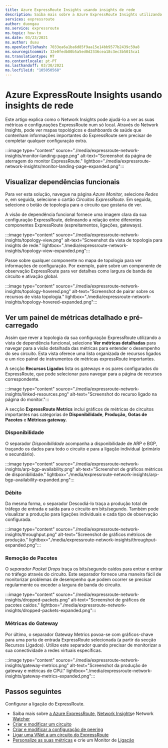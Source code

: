```yaml
---
title: Azure ExpressRoute Insights usando insights de rede
description: Saiba mais sobre a Azure ExpressRoute Insights utilizando a Network Insights.
services: expressroute
author: duongau
ms.service: expressroute
ms.topic: how-to
ms.date: 03/23/2021
ms.author: duau
ms.openlocfilehash: 7033ea6a1ba6d85f9aa15e14bb9577b2439c59a8
ms.sourcegitcommit: 32e0fedb80b5a5ed0d2336cea18c3ec3b5015ca1
ms.translationtype: MT
ms.contentlocale: pt-PT
ms.lasthandoff: 03/30/2021
ms.locfileid: "105050568"
---
```

# <a name="azure-expressroute-insights-using-network-insights"></a>Azure ExpressRoute Insights usando insights de rede

Este artigo explica como o Network Insights pode ajudá-lo a ver as suas métricas e configurações ExpressRoute num só local. Através do Network Insights, pode ver mapas topológicos e dashboards de saúde que contenham informações importantes do ExpressRoute sem precisar de completar qualquer configuração extra.

:::image type="content" source="./media/expressroute-network-insights/monitor-landing-page.png" alt-text="Screenshot da página de aterragem do monitor ExpressRoute." lightbox="./media/expressroute-network-insights/monitor-landing-page-expanded.png":::

## <a name="visualize-functional-dependencies"></a>Visualizar dependências funcionais

Para ver esta solução, navegue na página *Azure Monitor,* selecione *Redes* e, em seguida, selecione o cartão *Circuitos ExpressRoute.* Em seguida, selecione o botão de topologia para o circuito que gostaria de ver.

A visão de dependência funcional fornece uma imagem clara da sua configuração ExpressRoute, delineando a relação entre diferentes componentes ExpressRoute (espreitamentos, ligações, gateways).

:::image type="content" source="./media/expressroute-network-insights/topology-view.png" alt-text="Screenshot da vista de topologia para insights de rede." lightbox="./media/expressroute-network-insights/topology-view-expanded.png":::

Passe sobre qualquer componente no mapa de topologia para ver informações de configuração. Por exemplo, paire sobre um componente de observação ExpressRoute para ver detalhes como largura de banda de circuito e ativação global.

:::image type="content" source="./media/expressroute-network-insights/topology-hovered.png" alt-text="Screenshot de pairar sobre os recursos de vista topologia." lightbox="./media/expressroute-network-insights/topology-hovered-expanded.png":::

## <a name="view-a-detailed-and-pre-loaded-metrics-dashboard"></a>Ver um painel de métricas detalhado e pré-carregado

Assim que rever a topologia da sua configuração ExpressRoute utilizando a vista de dependência funcional, selecione **Ver métricas detalhadas** para navegar para a visão detalhada das métricas para entender o desempenho do seu circuito. Esta vista oferece uma lista organizada de recursos ligados e um rico painel de instrumentos de métricas expressRoute importantes.

A secção **Recursos Ligados** lista os gateways e os pares configurados do ExpressRoute, que pode selecionar para navegar para a página de recursos correspondente.

:::image type="content" source="./media/expressroute-network-insights/linked-resources.png" alt-text="Screenshot do recurso ligado na página do monitor.":::


A secção **ExpressRoute Metrics** inclui gráficos de métricas de circuitos importantes nas categorias de **Disponibilidade**, **Produção,** **Gotas de Pacotes** e **Métricas gateway.**

### <a name="availability"></a>Disponibilidade

O separador *Disponibilidade* acompanha a disponibilidade de ARP e BGP, traçando os dados para todo o circuito e para a ligação individual (primário e secundário). 

:::image type="content" source="./media/expressroute-network-insights/arp-bgp-availability.png" alt-text="Screenshot de gráficos métricos de disponibilidade." lightbox="./media/expressroute-network-insights/arp-bgp-availability-expanded.png":::

### <a name="throughput"></a>Débito

Da mesma  forma, o separador Descodiá-lo traça a produção total de tráfego de entrada e saída para o circuito em bits/segundo. Também pode visualizar a produção para ligações individuais e cada tipo de observação configurada.

:::image type="content" source="./media/expressroute-network-insights/throughput.png" alt-text="Screenshot de gráficos métricos de produção." lightbox="./media/expressroute-network-insights/throughput-expanded.png":::

### <a name="packet-drops"></a>Remoção de Pacotes

O *separador Packet Drops* traça os bits/segundo caídos para entrar e entrar no tráfego através do circuito. Este separador fornece uma maneira fácil de monitorizar problemas de desempenho que podem ocorrer se precisar regularmente ou exceder a largura de banda do circuito.

:::image type="content" source="./media/expressroute-network-insights/dropped-packets.png" alt-text="Screenshot de gráficos de pacotes caídos." lightbox="./media/expressroute-network-insights/dropped-packets-expanded.png":::

### <a name="gateway-metrics"></a>Métricas do Gateway

Por último, o separador Gateway Metrics povoa-se com gráficos-chave para uma porta de entrada ExpressRoute selecionada (a partir da secção Recursos Ligados). Utilize este separador quando precisar de monitorizar a sua conectividade a redes virtuais específicas.

:::image type="content" source="./media/expressroute-network-insights/gateway-metrics.png" alt-text="Screenshot da produção de gateway e métricas de CPU." lightbox="./media/expressroute-network-insights/gateway-metrics-expanded.png":::

## <a name="next-steps"></a>Passos seguintes

Configurar a ligação do ExpressRoute.
  
* Saiba mais sobre [a Azure ExpressRoute](expressroute-introduction.md), [Network Insights](../azure-monitor/insights/network-insights-overview.md)e Network [Watcher](../network-watcher/network-watcher-monitoring-overview.md)
* [Criar e modificar um circuito](expressroute-howto-circuit-arm.md)
* [Criar e modificar a configuração de peering](expressroute-howto-routing-arm.md)
* [Ligar uma VNet a um circuito do ExpressRoute](expressroute-howto-linkvnet-arm.md)
* [Personalize as suas métricas](expressroute-monitoring-metrics-alerts.md) e crie um Monitor de [Ligação](../network-watcher/connection-monitor-overview.md)
